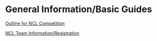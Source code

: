 # General Information/Basic Guides

[Outline for NCL Competition](https://github.com/NataIeigh/NCL-Spring-2022/files/7602108/CryptoKaits.NCL.Coaching.Guide-v1.0.pdf)

 <a href = "https://cyberskyline.com/events/ncl/info#brackets" target = "_self">NCL Team Information/Registration</a>
